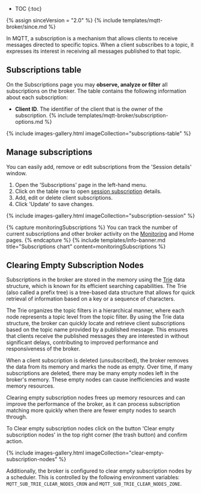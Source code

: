 
* TOC
{:toc}

{% assign sinceVersion = "2.0" %}
{% include templates/mqtt-broker/since.md %}

In MQTT, a subscription is a mechanism that allows clients to receive messages directed to specific topics. 
When a client subscribes to a topic, it expresses its interest in receiving all messages published to that topic.

## Subscriptions table

On the Subscriptions page you may **observe, analyze or filter** all subscriptions on the broker. 
The table contains the following information about each subscription:
* **Client ID**. The identifier of the client that is the owner of the subscription.
{% include templates/mqtt-broker/subscription-options.md %}

{% include images-gallery.html imageCollection="subscriptions-table" %}

## Manage subscriptions

You can easily add, remove or edit subscriptions from the 'Session details' window.
1. Open the 'Subscriptions' page in the left-hand menu.
2. Click on the table row to open [session subscription](/docs/mqtt-broker/user-guide/ui/sessions/#subscriptions) details.
3. Add, edit or delete client subscriptions.
4. Click 'Update' to save changes.

{% include images-gallery.html imageCollection="subscription-session" %}

{% capture monitoringSubscriptions %}
You can track the number of current subscriptions and other broker activity on the [Monitoring](/docs/mqtt-broker/user-guide/ui/monitoring/) and Home pages.
{% endcapture %}
{% include templates/info-banner.md title="Subscriptions chart" content=monitoringSubscriptions %}

## Clearing Empty Subscription Nodes

Subscriptions in the broker are stored in the memory using the [Trie](https://en.wikipedia.org/wiki/Trie) data structure,
which is known for its efficient searching capabilities.
The Trie (also called a prefix tree) is a tree-based data structure that allows for quick retrieval of information based on a key or a sequence of characters.

The Trie organizes the topic filters in a hierarchical manner, where each node represents a topic level from the topic filter.
By using the Trie data structure, the broker can quickly locate and retrieve client subscriptions based on the topic name provided by a published message.
This ensures that clients receive the published messages they are interested in without significant delays, contributing to improved performance and responsiveness of the broker.

When a client subscription is deleted (unsubscribed), the broker removes the data from its memory and marks the node as empty.
Over time, if many subscriptions are deleted, there may be many empty nodes left in the broker's memory.
These empty nodes can cause inefficiencies and waste memory resources.

Clearing empty subscription nodes frees up memory resources and can improve the performance of the broker,
as it can process subscription matching more quickly when there are fewer empty nodes to search through.

To Clear empty subscription nodes click on the button 'Clear empty subscription nodes' in the top right corner (the trash button) and confirm action.

{% include images-gallery.html imageCollection="clear-empty-subscription-nodes" %}

Additionally, the broker is configured to clear empty subscription nodes by a scheduler. This is controlled by the following environment variables:
`MQTT_SUB_TRIE_CLEAR_NODES_CRON` and `MQTT_SUB_TRIE_CLEAR_NODES_ZONE`.
